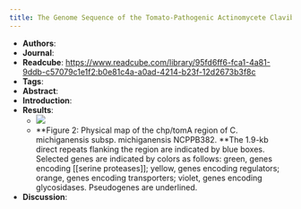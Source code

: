 ```yaml
---
title: The Genome Sequence of the Tomato-Pathogenic Actinomycete Clavibacter michiganenesis subsp. michiganensis NCPPB 382 Reveals a Large Island Involved in Pathogenicity
---
```


- **Authors**:
- **Journal**:
- **Readcube**: https://www.readcube.com/library/95fd6ff6-fca1-4a81-9ddb-c57079c1e1f2:b0e81c4a-a0ad-4214-b23f-12d2673b3f8c
- **Tags**:
- **Abstract**:
- **Introduction**:
- **Results**:
	- ![](https://firebasestorage.googleapis.com/v0/b/firescript-577a2.appspot.com/o/imgs%2Fapp%2FQualifying_Exam%2FM-Mb0JH6_m.png?alt=media&token=a8e8b551-1f1a-4492-b404-3bad43bc4770)
	- **Figure 2: Physical map of the chp/tomA region of C. michiganensis subsp. michiganensis NCPPB382. **The 1.9-kb direct repeats flanking the region are indicated by blue boxes. Selected genes are indicated by colors as follows: green, genes encoding [[serine proteases]]; yellow, genes encoding regulators; orange, genes encoding transporters; violet, genes encoding glycosidases. Pseudogenes are underlined.
- **Discussion**: